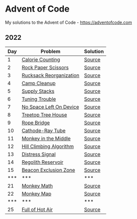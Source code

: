 # Advent of Code
My solutions to the Advent of Code - https://adventofcode.com

## 2022

| Day | Problem | Solution |
| --- | --- | --- |
| 1 | [Calorie Counting](https://adventofcode.com/2022/day/1) | [Source](2022/01/solution_01.py) |
| 2 | [Rock Paper Scissors](https://adventofcode.com/2022/day/2) | [Source](2022/02/solution_02.py) |
| 3 | [Rucksack Reorganization](https://adventofcode.com/2022/day/3) | [Source](2022/03/solution_03.py) |
| 4 | [Camp Cleanup](https://adventofcode.com/2022/day/4) | [Source](2022/04/solution_04.py) |
| 5 | [Supply Stacks](https://adventofcode.com/2022/day/5) | [Source](2022/05/solution_05.py) |
| 6 | [Tuning Trouble](https://adventofcode.com/2022/day/6) | [Source](2022/06/solution_06.py) |
| 7 | [No Space Left On Device](https://adventofcode.com/2022/day/7) | [Source](2022/07/solution_07.py) |
| 8 | [Treetop Tree House](https://adventofcode.com/2022/day/8) | [Source](2022/08/solution_08.py) |
| 9 | [Rope Bridge](https://adventofcode.com/2022/day/9) | [Source](2022/09/solution_09.py) |
| 10 | [Cathode-Ray Tube](https://adventofcode.com/2022/day/10) | [Source](2022/10/solution_10.py) |
| 11 | [Monkey in the Middle](https://adventofcode.com/2022/day/11) | [Source](2022/11/solution_11.py) |
| 12 | [Hill Climbing Algorithm](https://adventofcode.com/2022/day/12) | [Source](2022/12/solution_12.py) |
| 13 | [Distress Signal](https://adventofcode.com/2022/day/13) | [Source](2022/13/solution_13.py) |
| 14 | [Regolith Reservoir](https://adventofcode.com/2022/day/14) | [Source](2022/14/solution_14.py) |
| 15 | [Beacon Exclusion Zone](https://adventofcode.com/2022/day/15) | [Source](2022/15/solution_15.py) |
| *** | *** | *** |
| 21 | [Monkey Math](https://adventofcode.com/2022/day/21) | [Source](2022/21/solution_21.py) |
| 22 | [Monkey Map](https://adventofcode.com/2022/day/22) | [Source](2022/22/solution_22.py) |
| *** | *** | *** |
| 25 | [Full of Hot Air](https://adventofcode.com/2022/day/25) | [Source](2022/25/solution_25.py) |